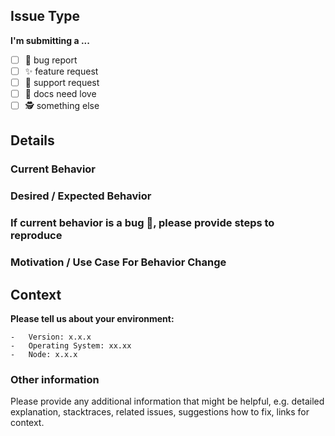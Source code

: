 ## Issue Type

**I'm submitting a ...**

-   [ ] 🐛 bug report
-   [ ] ✨ feature request
-   [ ] 👑 support request
-   [ ] 📝 docs need love
-   [ ] 🕵️ something else

## Details

### Current Behavior

### Desired / Expected Behavior

### If current behavior is a bug 🐛, please provide steps to reproduce

### Motivation / Use Case For Behavior Change

## Context

**Please tell us about your environment:**

    -   Version: x.x.x
    -   Operating System: xx.xx
    -   Node: x.x.x

### Other information

Please provide any additional information that might be helpful, e.g. detailed explanation, stacktraces, related issues, suggestions how to fix, links for context.
